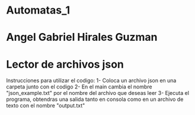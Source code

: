 ﻿# Automatas_1
# Angel Gabriel Hirales Guzman
# Lector de archivos json
 
Instrucciones para utilizar el codigo:
1- Coloca un archivo json en una carpeta junto con el codigo
2- En el main cambia el nombre "json_example.txt" por el nombre del archivo que deseas leer
3- Ejecuta el programa, obtendras una salida tanto en consola como en un archivo de texto con el nombre "output.txt"
